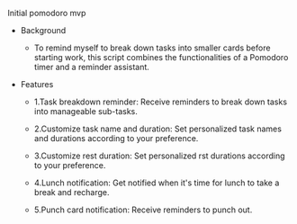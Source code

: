 Initial pomodoro mvp

+ Background
  - To remind myself to break down tasks into smaller cards before starting work,
    this script combines the functionalities of a Pomodoro timer and a reminder assistant.

+ Features
  - 1.Task breakdown reminder:
       Receive reminders to break down tasks into manageable sub-tasks.

  - 2.Customize task name and duration:
       Set personalized task names and durations according to your preference.

  - 3.Customize rest duration:
       Set personalized rst  durations according to your preference.

  - 4.Lunch notification:
       Get notified when it's time for lunch to take a break and recharge.

  - 5.Punch card notification:
       Receive reminders to punch out.
